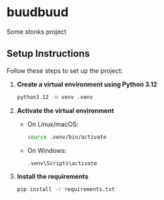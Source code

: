 # buudbuud
Some stonks project

## Setup Instructions

Follow these steps to set up the project:

1. **Create a virtual environment using Python 3.12**
   
   ```bash
   python3.12 -m venv .venv
   ```

2. **Activate the virtual environment**
   
   - On Linux/macOS:
     ```bash
     source .venv/bin/activate
     ```
   - On Windows:
     ```cmd
     .venv\Scripts\activate
     ```

3. **Install the requirements**
   
   ```bash
   pip install -r requirements.txt
   ```
